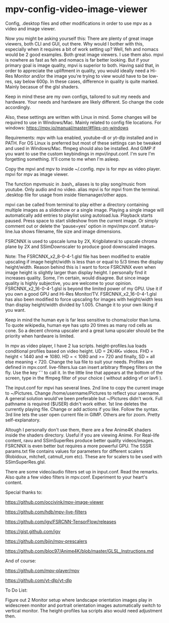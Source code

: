 # mpv-config-video-image-viewer
Config, .desktop files and other modifications in order to use mpv as a video and image viewer.

Now you might be asking yourself this: There are plenty of great image viewers, both CLI and GUI, out there. Why would I bother with this, especially when it requires a bit of work setting up? Well, feh and nomacs would be 2 good examples. Both great image viewers. I use them also. mpvi is nowhere as fast as feh and nomacs is far better looking. But if your primary goal is image quality, mpvi is superior to both. Having said that, in order to appreciate the upliftment in quality, you would ideally need a Hi-Res Monitor and/or the image you're trying to view would have to be low-res, say below 600p. In these cases, difference in quality is quite marked. Mainly becasue of the glsl shaders.

Keep in mind these are my own configs, tailored to suit my needs and hardware. Your needs and hardware are likely different. So change the code accordingly.

Also, these settings are written with Linux in mind. Some changes will be required to use in Windows/Mac. Mainly related to config file locations. For windows:
https://mpv.io/manual/master/#files-on-windows

Requirements:
mpv with lua enabled, youtube-dl or yt-dlp installed and in PATH. For OS Linux is preferred but most of these settings can be tweaked and used in Windows/Mac. ffmpeg should also be installed. And GIMP if you want to use the custom keybindings in mpvi/input.conf. I'm sure I'm forgetting something. It'll come to me when I'm asleep.

Copy the mpvi and mpv to inside ~/.config. mpv is for mpv as video player. mpvi for mpv as image viewer.

The function mpvmusic in .bash_ aliases is to play song/music from youtube. Only audio and no video. alias mpvi is for mpvi from the terminal. .desktop file for usage from inside filemanager/other apps.

mpvi can be called from terminal to play either a directory containing multiple images as a slideshow or a single image.
Playing a single image will automatically add entries to playlist using autoload.lua. Playback starts paused. Press space to start slideshow from the current image. Or simply comment out or delete the 'pause=yes' option in mpvi/mpv.conf. status-line.lua shows filename, file size and image dimensions.

FSRCNNX is used to upscale luma by 2X, Krigbilateral to upscale chroma plane by 2X and SSimDownscaler to produce good downscaled images.

Note: The FSRCNNX_x2_8-0-4-1.glsl file has been modified to enable upscaling if image height/width is less than or equal to 5/3 times the display height/width.
Reason behind this is I want to force FSRCNNX even when image height is slightly larger than display height. I personally find it increases quality. Some, I'm certain, would disagree.
But since image quality is highly subjective, you are welcome to your opinion. FSRCNNX_x2_16-0-4-1.glsl is beyond the limited power of my GPU. Use it if you own  a good GPU and Hi-Res Monitor/TV. FSRCNNX_x2_16-0-4-1.glsl has also been modified to force upscaling for images with height/width less than display height/width divided by 1.005. Change it to your own liking if you want.

Keep in mind the human eye is far less sensitive to choma/color than luma. To quote wikipedia, human eye has upto 20 times as many rod cells as cone. So a decent chroma upscaler and a great luma upscaler should be the priority when hardware is limited.

In mpv as video player, I have 2 lua scripts. height-profiles.lua loads conditional profiles based on video height. UD = 2K/4K+ videos. FHD = height < 1440 and => 1080. HD = < 1080 and >= 720 and finally, SD = all else meaning < 720. Change the lua file to suit your needs. Profiles are defined in mpv.conf. live-filters.lua can insert arbitrary ffmpeg filters on the fly. Use the key '`' to call it. In the little line that appears at the bottom of the screen, type in the ffmpeg filter of your choice ( without adding vf or lavfi ).

The input.conf for mpvi has several lines. 2nd line to copy the current image to ~/Pictures. Change /home/username/Pictures to reflect your username. A general solution would've been preferable but ~/Pictures didn't work. Full pathname is required ($USER) didn't work either. 1st line deletes the currently playing file. Change or add actions if you like. Follow the syntax. 3rd line lets the user open current file in GIMP. Others are for zoom. Pretty self-explanatory.

Altough I personally don't use them, there are a few Anime4K shaders inside the shaders directory. Useful if you are viewing Anime. For Real-life content, ravu and SSimSuperRes produce better quality videos/images. FSRCNNX is even better but requires a more powerful GPU. The SSSR params.txt file contains values for parameters for different scalers (Robidoux, mitchell, catmull_rom etc). These are for scalers to be used with SSimSuperRes.glsl.

There are some video/audio filters set up in input.conf. Read the remarks. Also quite a few video filters in mpv.conf. Experiment to your heart's content.


Special thanks to:

https://github.com/occivink/mpv-image-viewer

https://github.com/hdb/mpv-live-filters

https://github.com/igv/FSRCNN-TensorFlow/releases

https://gist.github.com/igv

https://github.com/bjin/mpv-prescalers

https://github.com/bloc97/Anime4K/blob/master/GLSL_Instructions.md

And of course:

https://github.com/mpv-player/mpv

https://github.com/yt-dlp/yt-dlp


To Do List:

Figure out 2 Monitor setup where landscape orientation images play in widescreen monitor and portrait orientation images automatically switch to vertical monitor. The height-profiles lua scripts also would need adjustment then. 
